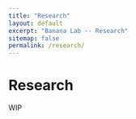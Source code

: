 ```yaml
---
title: "Research"
layout: default
excerpt: "Banana Lab -- Research"
sitemap: false
permalink: /research/
---
```


# Research

WIP
